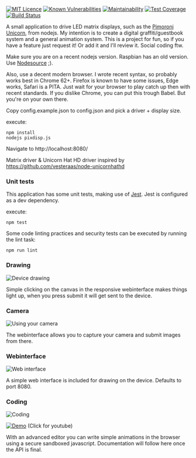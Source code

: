 [![MIT Licence](https://badges.frapsoft.com/os/mit/mit.svg?v=103)](https://opensource.org/licenses/mit-license.php)
[![Known Vulnerabilities](https://snyk.io/test/github/sexybiggetje/pixdisp/badge.svg?targetFile=package.json)](https://snyk.io/test/github/sexybiggetje/pixdisp?targetFile=package.json)
[![Maintainability](https://api.codeclimate.com/v1/badges/7178fe123a6aed4cd277/maintainability)](https://codeclimate.com/github/sexybiggetje/pixdisp/maintainability)
[![Test Coverage](https://api.codeclimate.com/v1/badges/7178fe123a6aed4cd277/test_coverage)](https://codeclimate.com/github/sexybiggetje/pixdisp/test_coverage)
[![Build Status](https://travis-ci.org/sexybiggetje/pixdisp.svg?branch=master)](https://travis-ci.org/sexybiggetje/pixdisp)

A small application to drive LED matrix displays, such as the [Pimoroni Unicorn](https://shop.pimoroni.com/?q=unicorn%20hat), from nodejs. My intention is to create a digital graffiti/guestbook system and a general animation system. This is a project for fun, so if you have a feature just request it! Or add it and I'll review it. Social coding ftw.

Make sure you are on a recent nodejs version. Raspbian has an old version. Use [Nodesource](https://github.com/nodesource/distributions) ;).

Also, use a decent modern browser. I wrote recent syntax, so probably works best in Chrome 62+. Firefox is known to have some issues, Edge works, Safari is a PITA. Just wait for your browser to play catch up then with recent standards. If you dislike Chrome, you can put this trough Babel. But you're on your own there.

Copy config.example.json to config.json and pick a driver + display size.

execute:

    npm install
    nodejs pixdisp.js

Navigate to http://localhost:8080/

Matrix driver & Unicorn Hat HD driver inspired by https://github.com/vesteraas/node-unicornhathd

### Unit tests
This application has some unit tests, making use of [Jest](http://facebook.github.io/jest/). Jest is configured as a dev dependency.

execute:

    npm test

Some code linting practices and security tests can be executed by running the lint task:

    npm run lint

### Drawing
![Device drawing](https://raw.githubusercontent.com/sexybiggetje/pixdisp/screenshots/device.jpg "Drawing on the device")

Simple clicking on the canvas in the responsive webinterface makes things light up, when you press submit it will get sent to the device.

### Camera
![Using your camera](https://raw.githubusercontent.com/sexybiggetje/pixdisp/screenshots/camera.jpg "Using your camera")

The webinterface allows you to capture your camera and submit images from there.

### Webinterface
![Web interface](https://raw.githubusercontent.com/sexybiggetje/pixdisp/screenshots/webui.png "Webinterface")

A simple web interface is included for drawing on the device. Defaults to port 8080.

### Coding
![Coding](https://raw.githubusercontent.com/sexybiggetje/pixdisp/screenshots/animation.jpg "Coding")

[![Demo](http://img.youtube.com/vi/4mPzOF_h1kQ/0.jpg)](http://www.youtube.com/watch?v=4mPzOF_h1kQ) (Click for youtube)

With an advanced editor you can write simple animations in the browser using a secure sandboxed javascript. Documentation will follow here once the API is final.

